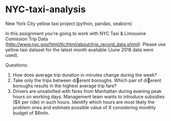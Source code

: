 # NYC-taxi-analysis
New York City yellow taxi project (python, pandas, seaborn)

In this assignment you're going to work with NYC Taxi & Limousine Comission Trip Data (http://www.nyc.gov/html/tlc/html/about/trip_record_data.shtml).
Please use yellow taxi dataset for the latest month available (June 2018 data were used).

Questions:
1. How does average trip duration in minutes change during the week?
2. Take only the trips between dierent boroughs. Which pair of dierent boroughs results in the highest average trip fare?
3. Drivers are unsatisfied with fares from Manhattan during evening peak hours on working days. Management team wants to introduce subsidies ($X per ride) in such hours. Identify which hours are most likely the problem ones and estimate possible value of X considering monthly budget of $6mln.
